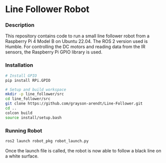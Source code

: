 # Line Follower Robot
### Description
This repository contains code to run a small line follower robot from a Raspberry Pi 4 Model B on Ubuntu 22.04. The ROS 2 version used is Humble. For controlling the DC motors and reading data from the IR sensors, the Raspberry Pi GPIO library is used.

### Installation
```bash
# Install GPIO
pip install RPi.GPIO

# Setup and build workspace
mkdir -p line_follower/src
cd line_follower/src
git clone https://github.com/grayson-arendt/Line-Follower.git
cd ..
colcon build
source install/setup.bash
```

### Running Robot
```bash
ros2 launch robot_pkg robot_launch.py
```

Once the launch file is called, the robot is now able to follow a black line on a white surface.



